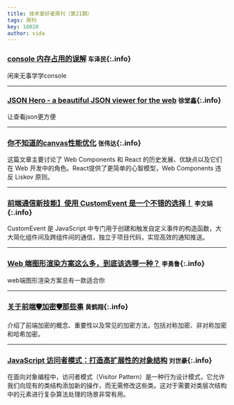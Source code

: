 ```yaml
---
title: 技术爱好者周刊（第21期）
tags: 周刊
key: 10020
author: vida
---
```


### [console 内存占用的误解](https://juejin.cn/post/7298294389478162484)   `车泽民`{:.info}

闲来无事学学console

---

### [JSON Hero - a beautiful JSON viewer for the web](https://jsonhero.io/)   `徐堂鑫`{:.info}

让查看json更方便

---

### [你不知道的canvas性能优化](https://mp.weixin.qq.com/s/3uwxhUeSH1M0IWr-aTU2zA)   `张伟达`{:.info}

这篇文章主要讨论了 Web Components 和 React 的历史发展、优缺点以及它们在 Web 开发中的角色。React提供了更简单的心智模型，Web Components 违反 Liskov 原则。


---

### [前端通信新技能】使用 CustomEvent 是一个不错的选择！](https://juejin.cn/post/7419127047538655259)   `李文娟`{:.info}

CustomEvent 是 JavaScript 中专门用于创建和触发自定义事件的构造函数，大大简化组件间及跨组件间的通信，独立于项目代码，实现高效的通知推送。

---

### [Web 端图形渲染方案这么多，到底该选哪一种？](https://mp.weixin.qq.com/s/IN-1rk9dE0J_7QHAswqD4A)   `李勇鲁`{:.info}

web端图形渲染方案总有一款适合你

---

### [关于前端🛡️加密🛡️那些事](https://juejin.cn/post/7387220458176528419)   `黄鹤翔`{:.info}

介绍了前端加密的概念、重要性以及常见的加密方法，包括对称加密、非对称加密和哈希加密。

---

### [JavaScript 访问者模式：打造高扩展性的对象结构](https://juejin.cn/post/7412906006537388071)   `刘世豪`{:.info}

在面向对象编程中，访问者模式（Visitor Pattern）是一种行为设计模式，它允许我们向现有的类结构添加新的操作，而无需修改这些类。这对于需要对类层次结构中的元素进行复杂算法处理的场景非常有用。
